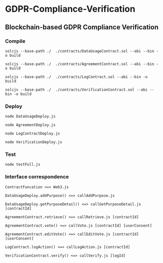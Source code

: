 # GDPR-Compliance-Verification
## Blockchain-based GDPR Compliance Verification

### Compile

`solcjs --base-path ./  ./contracts/DataUsageContract.sol --abi --bin -o build`

`solcjs --base-path ./  ./contracts/AgreementContract.sol --abi --bin -o build`

`solcjs --base-path ./  ./contracts/LogContract.sol --abi --bin -o build`

`solcjs --base-path ./  ./contracts/VerificationContract.sol --abi --bin -o build`


### Deploy 

`node DataUsageDeploy.js`

`node AgreementDeploy.js`

`node LogContractDeploy.js`

`node VerificationDeploy.js`

### Test

`node testFull.js`

### Interface correspondence

`ContractFuncation <=> Web3.js`

`DataUsageDeploy.addPurpose() <=> callAddPurpose.js`

`DataUsageDeploy.getPurposeDetail() <=> callGetPurposeDetail.js [contractId]`

`AgreementContract.retrieve() <=> callRetrieve.js [contractId]`

`AgreementContract.vote() <=> callVote.js [contractId] [userConsent]`

`AgreementContract.editVote() <=> callEditVote.js [contractId] [userConsent]`

`LogContract.logAction() <=> callLogAction.js [contractId]`

`VerificationContract.verify() <=> callVerify.js [logId]`
